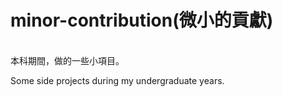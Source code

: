 # minor-contribution(微小的貢獻)
<br>
本科期間，做的一些小項目。

Some side projects during my undergraduate years.
<br>
